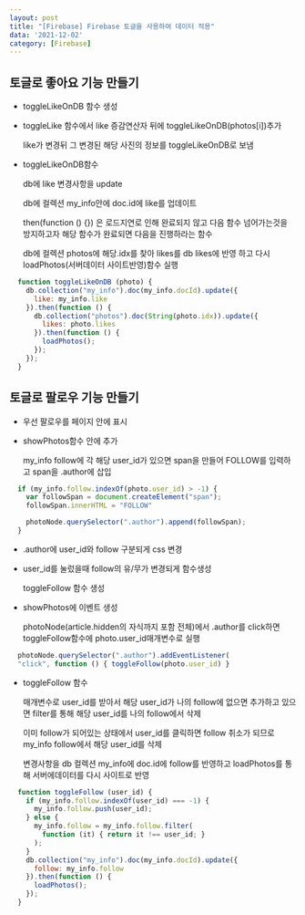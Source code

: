 ```yaml
---
layout: post
title: "[Firebase] Firebase 토글을 사용하여 데이터 적용"
data: '2021-12-02'
category: [Firebase]
---
```


## 토글로 좋아요 기능 만들기

- toggleLikeOnDB 함수 생성

- toggleLike 함수에서 like 증감연산자 뒤에 toggleLikeOnDB(photos[i])추가

  like가 변경뒤 그 변경된 해당 사진의 정보를 toggleLikeOnDB로 보냄

- toggleLikeOnDB함수 

  db에 like 변경사항을 update

  db에 컬렉션 my_info안에 doc.id에 like를 업데이트

  then(function () {}) 은 로드지연로 인해 완료되지 않고 다음 함수 넘어가는것을 방지하고자 해당 함수가 완료되면 다음을 진행하라는 함수

  db에 컬렉션 photos에 해당.idx를 찾아 likes를 db likes에 반영 하고 다시 loadPhotos(서버데이터 사이트반영)함수 실행

```js
  function toggleLikeOnDB (photo) {
    db.collection("my_info").doc(my_info.docId).update({
      like: my_info.like
    }).then(function () {
      db.collection("photos").doc(String(photo.idx)).update({
        likes: photo.likes
      }).then(function () {
        loadPhotos();
      });
    });
  }
```

## 토글로 팔로우 기능 만들기

- 우선 팔로우를 페이지 안에 표시 

- showPhotos함수 안에 추가

  my_info follow에 각 해당 user_id가 있으면 span을 만들어 FOLLOW를 입력하고 span을 .author에 삽입
```js
  if (my_info.follow.indexOf(photo.user_id) > -1) {
    var followSpan = document.createElement("span");
    followSpan.innerHTML = "FOLLOW"

    photoNode.querySelector(".author").append(followSpan);
  }
```
- .author에 user_id와 follow 구분되게 css 변경

- user_id를 눌렀을때 follow의 유/무가 변경되게 함수생성

  toggleFollow 함수 생성

- showPhotos에 이벤트 생성

  photoNode(article.hidden의 자식까지 포함 전체)에서 .author를 click하면 toggleFollow함수에 photo.user_id매개변수로 실행

```js
  photoNode.querySelector(".author").addEventListener(
  "click", function () { toggleFollow(photo.user_id) }
```
- toggleFollow 함수

  매개변수로 user_id를 받아서 해당 user_id가 나의 follow에 없으면 추가하고 있으면 filter를 통해 해당 user_id를 나의 follow에서 삭제

  이미 follow가 되어있는 상태에서 user_id를 클릭하면 follow 취소가 되므로 my_info follow에서 해당 user_id를 삭제

  변경사항을 db 컬렉션 my_info에 doc.id에 follow를 반영하고 loadPhotos를 통해 서버에데이터를 다시 사이트로 반영 

```js
  function toggleFollow (user_id) {
    if (my_info.follow.indexOf(user_id) === -1) {
      my_info.follow.push(user_id);
    } else {
      my_info.follow = my_info.follow.filter(
        function (it) { return it !== user_id; }
      );
    }
    db.collection("my_info").doc(my_info.docId).update({
      follow: my_info.follow
    }).then(function () {
      loadPhotos();
    });
  }
```
